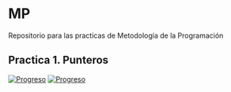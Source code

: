 # MP
Repositorio para las practicas de Metodología de la Programación

## Practica 1. Punteros

[![Progreso](https://img.shields.io/badge/Ejercicios-1--11-brightgreen.svg)]()
[![Progreso](https://img.shields.io/badge/Ejercicios-12-red.svg)]()

